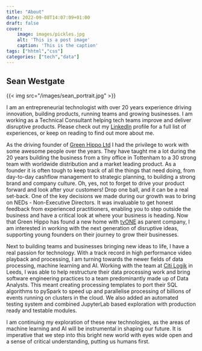 ```yaml
---
title: "About"
date: 2022-09-08T14:07:09+01:00
draft: false
cover:
    image: images/pickles.jpg
    alt: 'This is a post image'
    caption: 'This is the caption'
tags: ["hhtml","css"]
categories: ["tech","data"]
---
```


## Sean Westgate
{{< img src="/images/sean_portrait.jpg" >}}

I am an entrepreneurial technologist with over 20 years experience driving innovation, building products, running teams and growing businesses. I am working as a Technical Consultant helping tech teams improve and deliver disruptive products. Please check out my [LinkedIn](https://www.linkedin.com/in/sean-westgate-88362045/) profile for a full list of experiences, or keep on reading to find out more about me.

As the driving founder of [Green Hippo Ltd](https://www.green-hippo.com/) I had the privilege to work with some awesome people over the years. They have taught me a lot during the 20 years building the business from a tiny office in Tottenham to a 30 strong team with worldwide distribution and a market leading product.
As a founder it is often tough to keep track of all the things that need doing, from day-to-day cashflow management to strategic planning, to building a strong brand and company culture. Oh, yes, not to forget to drive your product forward and look after your customers! Drop one ball, and it can be a real set-back. One of the key decisions we made during our growth was to bring on NEDs - Non-Executive Directors. It was invaluable to get honest feedback from experienced practitioners, enabling you to step outside the business and have a critical look at where your business is heading. Now that Green Hippo has found a new home with [tvONE](https://tvone.com/) as parent company, I am interested in working with the next generation of disruptive ideas, supporting young founders on their journey to grow their businesses.

Next to building teams and businesses bringing new ideas to life, I have a real passion for technology. With a track record in high performance video playback and processing, I am turning towards the newer fields of data processing, machine learning and AI. Working with the team at [Citi Logik](https://www.citilogik.com/) in Leeds, I was able to help restructure their data processing work and bring software engineering practices to a team predominantly made up of Data Analysts. This meant creating processing templates to port their SQL algorithms to pySpark to speed up and parallelise processing of billions of events running on clusters in the cloud. We also added an automated testing system and combined JupyterLab based exploration with production ready and testable modules.  

I am continuing my exploration of these new technologies, as the areas of machine learning and AI will be instrumental in shaping our future. It is imperative that we step into this bright new world with eyes wide open and a sense of critical understanding, putting us humans first.

